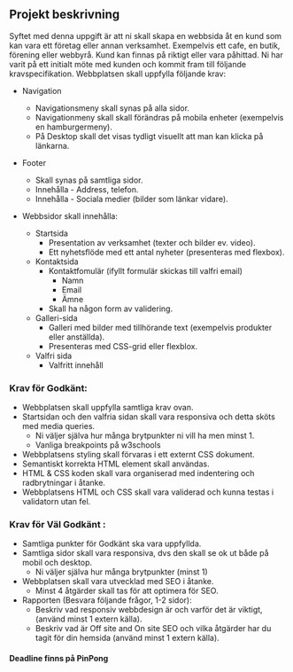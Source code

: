 ## Projekt beskrivning

Syftet med denna uppgift är att ni skall skapa en webbsida åt en kund som kan vara ett företag eller annan verksamhet. Exempelvis ett cafe, en butik, förening eller webbyrå. Kund kan finnas på riktigt eller vara påhittad. Ni har varit på ett initialt möte med kunden och kommit fram till följande kravspecifikation.
Webbplatsen skall uppfylla följande krav:

- Navigation

  - Navigationsmeny skall synas på alla sidor.
  - Navigationmeny skall skall förändras på mobila enheter (exempelvis en hamburgermeny).
  - På Desktop skall det visas tydligt visuellt att man kan klicka på länkarna.

- Footer

  - Skall synas på samtliga sidor.
  - Innehålla - Address, telefon.
  - Innehålla - Sociala medier (bilder som länkar vidare).

- Webbsidor skall innehålla:
  - Startsida
    - Presentation av verksamhet (texter och bilder ev. video).
    - Ett nyhetsflöde med ett antal nyheter (presenteras med flexbox).
  - Kontaktsida
    - Kontaktfomulär (ifyllt formulär skickas till valfri email)
      - Namn
      - Email
      - Ämne
    - Skall ha någon form av validering.
  - Galleri-sida
    - Galleri med bilder med tillhörande text (exempelvis produkter eller anställda).
    - Presenteras med CSS-grid eller flexblox.
  - Valfri sida
    - Valfritt innehåll

### Krav för Godkänt:

- Webbplatsen skall uppfylla samtliga krav ovan.
- Startsidan och den valfria sidan skall vara responsiva och detta sköts med media queries.
  - Ni väljer själva hur många brytpunkter ni vill ha men minst 1.
  - Vanliga breakpoints på w3schools
- Webbplatsens styling skall förvaras i ett externt CSS dokument.
- Semantiskt korrekta HTML element skall användas.
- HTML & CSS koden skall vara organiserad med indentering och radbrytningar i åtanke.
- Webbplatsens HTML och CSS skall vara validerad och kunna testas i validatorn utan fel.

### Krav för Väl Godkänt :

- Samtliga punkter för Godkänt ska vara uppfyllda.
- Samtliga sidor skall vara responsiva, dvs den skall se ok ut både på mobil och desktop.
  - Ni väljer själva hur många brytpunkter (minst 1)
- Webbplatsen skall vara utvecklad med SEO i åtanke.
  - Minst 4 åtgärder skall tas för att optimera för SEO.
- Rapporten (Besvara följande frågor, 1-2 sidor):
  - Beskriv vad responsiv webbdesign är och varför det är viktigt, (använd minst 1 extern källa).
  - Beskriv vad är Off site and On site SEO och vilka åtgärder har du tagit för din hemsida (använd minst 1 extern källa).

#### Deadline finns på PinPong